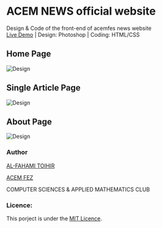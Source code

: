 # ACEM NEWS official website

Design & Code of the front-end of acemfes news website\
[Live Demo](https://alfahami.github.io/news-acemfes/) | Design: Photoshop | Coding: HTML/CSS 

## Home Page 

![Design](https://github.com/alfahami/news-acemfes/blob/master/Design/news-acemfes.png "Home Page")

## Single Article Page

![Design](https://github.com/alfahami/news-acemfes/blob/master/Design/single-article.png "Singl Article Page")

## About Page

![Design](https://github.com/alfahami/news-acemfes/blob/master/Design/about.png "About Page")

### Author
 [AL-FAHAMI TOIHIR](https://alfahami.github.io/ "Resume")
 
 [ACEM FEZ](http://www.acemfes.com "Coming Soon")
 
 COMPUTER SCIENCES & APPLIED MATHEMATICS CLUB
 
 ### Licence: 
 This porject is under the [MIT Licence](https://opensource.org/licenses/MIT).


